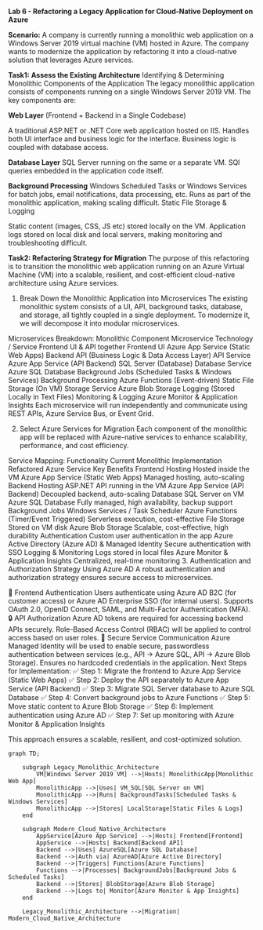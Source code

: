 **Lab 6 - Refactoring a Legacy Application for Cloud-Native Deployment on Azure**

**Scenario:** A company is currently running a monolithic web application on a Windows Server 2019 virtual machine (VM) hosted in Azure. The company wants to modernize the application by refactoring it into a cloud-native solution that leverages Azure services.

**Task1:** **Assess the Existing Architecture**
Identifying & Determining Monolithic Components of the Application
The legacy monolithic application consists of  components running on a single Windows Server 2019 VM. The key components are:

**Web Layer** (Frontend + Backend in a Single Codebase)

A traditional ASP.NET or .NET Core web application hosted on IIS.
Handles both UI interface and business logic for the interface.
Business logic is coupled with database access.

**Database Layer**
SQL Server running on the same or a separate VM.
SQl queries embedded in the application code itself.

**Background Processing**
Windows Scheduled Tasks or Windows Services for batch jobs, email notifications, data processing, etc.
Runs as part of the monolithic application, making scaling difficult.
Static File Storage & Logging

Static content (images, CSS, JS etc) stored locally on the VM.
Application logs stored on local disk and local servers, making monitoring and troubleshooting difficult.

**Task2: Refactoring Strategy for Migration**
The purpose of this  refactoring is to transition the monolithic web application running on an Azure Virtual Machine (VM) into a  scalable, resilient, and cost-efficient cloud-native architecture using Azure services.

1. Break Down the Monolithic Application into Microservices
The existing monolithic system consists of a UI, API, background tasks, database, and storage, all tightly coupled in a single deployment. To modernize it, we will decompose it into modular microservices.

Microservices Breakdown:
Monolithic Component	Microservice	Technology / Service
Frontend UI & API together	Frontend UI	Azure App Service (Static Web Apps)
Backend API (Business Logic & Data Access Layer)	API Service	Azure App Service (API Backend)
SQL Server (Database)	Database Service	Azure SQL Database
Background Jobs (Scheduled Tasks & Windows Services)	Background Processing	Azure Functions (Event-driven)
Static File Storage (On VM)	Storage Service	Azure Blob Storage
Logging (Stored Locally in Text Files)	Monitoring & Logging	Azure Monitor & Application Insights
Each microservice will run independently and communicate using REST APIs, Azure Service Bus, or Event Grid.

2. Select Azure Services for Migration
Each component of the monolithic app will be replaced with Azure-native services to enhance scalability, performance, and cost efficiency.

Service Mapping:
Functionality	Current Monolithic Implementation	Refactored Azure Service	Key Benefits
Frontend Hosting	Hosted inside the VM	Azure App Service (Static Web Apps)	Managed hosting, auto-scaling
Backend Hosting	ASP.NET API running in the VM	Azure App Service (API Backend)	Decoupled backend, auto-scaling
Database	SQL Server on VM	Azure SQL Database	Fully managed, high availability, backup support
Background Jobs	Windows Services / Task Scheduler	Azure Functions (Timer/Event Triggered)	Serverless execution, cost-effective
File Storage	Stored on VM disk	Azure Blob Storage	Scalable, cost-effective, high durability
Authentication	Custom user authentication in the app	Azure Active Directory (Azure AD) & Managed Identity	Secure authentication with SSO
Logging & Monitoring	Logs stored in local files	Azure Monitor & Application Insights	Centralized, real-time monitoring
3. Authentication and Authorization Strategy Using Azure AD
A robust authentication and authorization strategy ensures secure access to microservices.

🔐 Frontend Authentication
Users authenticate using Azure AD B2C (for customer access) or Azure AD Enterprise SSO (for internal users).
Supports OAuth 2.0, OpenID Connect, SAML, and Multi-Factor Authentication (MFA).
🔒 API Authorization
Azure AD tokens are required for accessing backend APIs securely.
Role-Based Access Control (RBAC) will be applied to control access based on user roles.
🔑 Secure Service Communication
Azure Managed Identity will be used to enable secure, passwordless authentication between services (e.g., API → Azure SQL, API → Azure Blob Storage).
Ensures no hardcoded credentials in the application.
Next Steps for Implementation:
✅ Step 1: Migrate the frontend to Azure App Service (Static Web Apps)
✅ Step 2: Deploy the API separately to Azure App Service (API Backend)
✅ Step 3: Migrate SQL Server database to Azure SQL Database
✅ Step 4: Convert background jobs to Azure Functions
✅ Step 5: Move static content to Azure Blob Storage
✅ Step 6: Implement authentication using Azure AD
✅ Step 7: Set up monitoring with Azure Monitor & Application Insights

This approach ensures a scalable, resilient, and cost-optimized solution.

```mermaid
graph TD;
    
    subgraph Legacy_Monolithic_Architecture
        VM[Windows Server 2019 VM] -->|Hosts| MonolithicApp[Monolithic Web App]
        MonolithicApp -->|Uses| VM_SQL[SQL Server on VM]
        MonolithicApp -->|Runs| BackgroundTasks[Scheduled Tasks & Windows Services]
        MonolithicApp -->|Stores| LocalStorage[Static Files & Logs]
    end
    
    subgraph Modern_Cloud_Native_Architecture
        AppService[Azure App Service] -->|Hosts| Frontend[Frontend]
        AppService -->|Hosts| Backend[Backend API]
        Backend -->|Uses| AzureSQL[Azure SQL Database]
        Backend -->|Auth via| AzureAD[Azure Active Directory]
        Backend -->|Triggers| Functions[Azure Functions]
        Functions -->|Processes| BackgroundJobs[Background Jobs & Scheduled Tasks]
        Backend -->|Stores| BlobStorage[Azure Blob Storage]
        Backend -->|Logs to| Monitor[Azure Monitor & App Insights]
    end
    
    Legacy_Monolithic_Architecture -->|Migration| Modern_Cloud_Native_Architecture
